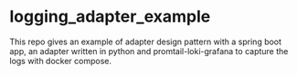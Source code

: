 # logging_adapter_example
This repo gives an example of adapter design pattern with a spring boot app, an adapter written in python and promtail-loki-grafana to capture the logs with docker compose.
